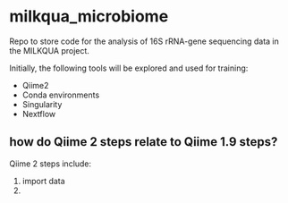 # milkqua_microbiome
Repo to store code for the analysis of 16S rRNA-gene sequencing data in the MILKQUA project.

Initially, the following tools will be explored and used for training:
- Qiime2
- Conda environments
- Singularity
- Nextflow

## how do Qiime 2 steps relate to Qiime 1.9 steps?

Qiime 2 steps include:

1. import data
2. 
